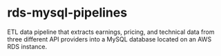 # rds-mysql-pipelines
ETL data pipeline that extracts earnings, pricing, and technical data from three different API providers into a MySQL database located on an AWS RDS instance.
